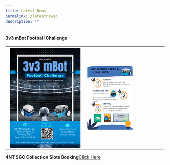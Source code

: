 ```yaml
---
title: Latest News
permalink: /latestnews/
description: ""
---
```

<h4><strong>3v3 mBot Football Challenge</strong></h4>
<table>
<tbody>
<tr>
<th><a rel="noreferrer noopener" target="_blank" href="/images/3v3 mbot football challenge.png"><img src="/images/3v3 mbot football challenge.png" style="width: 94%;"></a><br></th>
<td><a rel="noreferrer noopener" target="_blank" href="/images/mbot 3v3 poster.jpg"><img src="/images/mbot 3v3 poster.jpg" style="width: 60%;"><br></a></td>
</tr></tbody>
</table>
	
<b>4NT SGC Collection Slots Booking</b><a rel="noopener" target="_blank" href="https://docs.google.com/forms/d/e/1FAIpQLSf30HhoPsCMq1RTcsKuMk5O2zyfjjJqO9xLUY08kEkrg_JXvQ/viewform">Click Here</a>